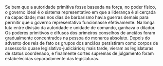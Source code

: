 ﻿Se bem que a autoridade primitiva fosse baseada na força, no poder físico, o governo ideal é o sistema representativo em que a liderança é alicerçada na capacidade; mas nos dias de barbarismo havia guerras demais para permitir que o governo representativo funcionasse efetivamente. Na longa luta entre  divisão da autoridade e unidade de comando, ganhava o ditador. Os poderes primitivos e difusos dos primeiros conselhos de anciãos foram gradualmente concentrados na pessoa do monarca absoluto. Depois do advento dos reis de fato os grupos dos anciãos persistiram como corpos de assessoria quase legislativo-judiciários; mais tarde, vieram as legislaturas de status coordenado, e finalmente cortes supremas de julgamento foram estabelecidas separadamente das legislaturas.